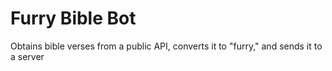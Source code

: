 # Furry Bible Bot

Obtains bible verses from a public API, converts it to "furry," and sends it to
a server
